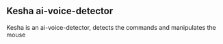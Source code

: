## Kesha ai-voice-detector

Kesha is an ai-voice-detector, detects the commands and manipulates the mouse
